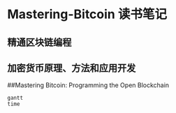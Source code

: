 # Mastering-Bitcoin 读书笔记

## 精通区块链编程
## 加密货币原理、方法和应用开发

##Mastering Bitcoin: Programming the Open Blockchain

```mermaid
gantt
time
```
